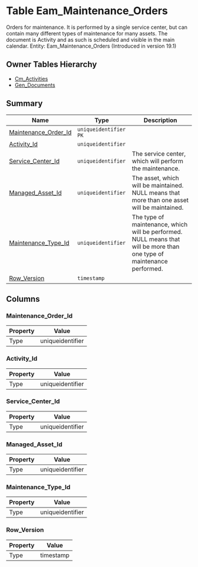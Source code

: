 # Table Eam_Maintenance_Orders

Orders for maintenance. It is performed by a single service center, but can contain many different types of maintenance for many assets. The document is Activity and as such is scheduled and visible in the main calendar. Entity: Eam_Maintenance_Orders (Introduced in version 19.1)

## Owner Tables Hierarchy

* [Cm_Activities](Cm_Activities.md)
* [Gen_Documents](Gen_Documents.md)

## Summary

| Name | Type | Description |
| - | - | --- |
|[Maintenance_Order_Id](#maintenance_order_id)|`uniqueidentifier` `PK`||
|[Activity_Id](#activity_id)|`uniqueidentifier` ||
|[Service_Center_Id](#service_center_id)|`uniqueidentifier` |The service center, which will perform the maintenance.|
|[Managed_Asset_Id](#managed_asset_id)|`uniqueidentifier` |The asset, which will be maintained. NULL means that more than one asset will be maintained.|
|[Maintenance_Type_Id](#maintenance_type_id)|`uniqueidentifier` |The type of maintenance, which will be performed. NULL means that will be more than one type of maintenance performed.|
|[Row_Version](#row_version)|`timestamp` ||

## Columns

### Maintenance_Order_Id

| Property | Value |
| - | - |
|Type|uniqueidentifier|

### Activity_Id

| Property | Value |
| - | - |
|Type|uniqueidentifier|

### Service_Center_Id

| Property | Value |
| - | - |
|Type|uniqueidentifier|

### Managed_Asset_Id

| Property | Value |
| - | - |
|Type|uniqueidentifier|

### Maintenance_Type_Id

| Property | Value |
| - | - |
|Type|uniqueidentifier|

### Row_Version

| Property | Value |
| - | - |
|Type|timestamp|


